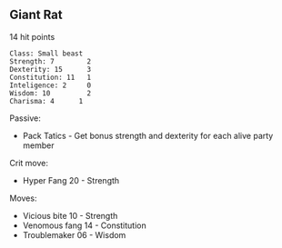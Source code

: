 ## Giant Rat

14 hit points


	Class: Small beast
	Strength: 7        2
	Dexterity: 15      3
	Constitution: 11   1
	Inteligence: 2     0
	Wisdom: 10         2
	Charisma: 4	     1  

Passive:
* Pack Tatics    -  Get bonus strength and dexterity for each alive party member 

Crit move:
* Hyper Fang          20 - Strength

Moves:
* Vicious bite          10   - Strength
* Venomous fang   14   - Constitution
* Troublemaker       06  - Wisdom